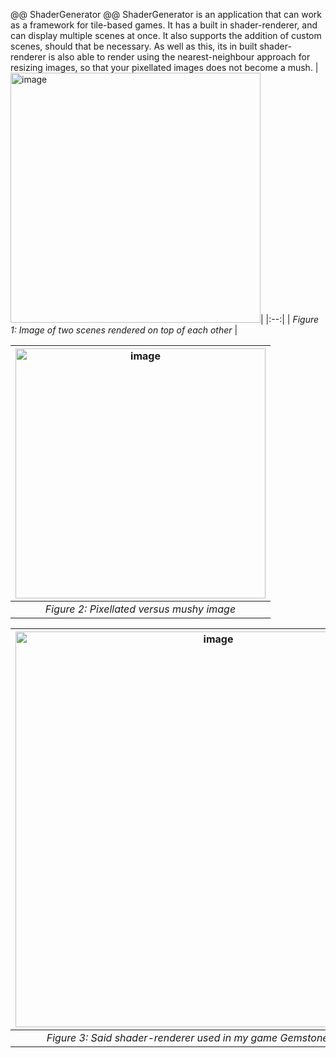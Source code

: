 @@ ShaderGenerator @@
ShaderGenerator is an application that can work as a framework for tile-based games. It has a built in shader-renderer, and can display multiple scenes at once. It also supports the addition of custom scenes, should that be necessary. As well as this, its in built shader-renderer is also able to render using the nearest-neighbour approach for resizing images, so that your pixellated images does not become a mush.
|<img width="400" alt="image" src="https://github.com/Gunmy/ShaderGenerator/assets/99408493/f949d662-48e1-4362-a2db-99c705e1235c">|
|:--:| 
| *Figure 1: Image of two scenes rendered on top of each other* |

|<img width="400" alt="image" src="https://github.com/Gunmy/ShaderGenerator/assets/99408493/1e4ce3a1-615a-40c7-a554-80db485d5b72">|
|:--:| 
|*Figure 2: Pixellated versus mushy image*|


|<img width="633" alt="image" src="https://github.com/Gunmy/ShaderGenerator/assets/99408493/2d662486-edab-401a-ab09-cd16c31e49d1">|
|:--:|
|*Figure 3: Said shader-renderer used in my game Gemstone Guardians*|

